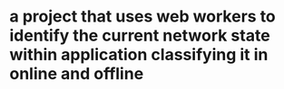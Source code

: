 # a project that uses web workers to identify the current network state within application classifying it in online and offline

